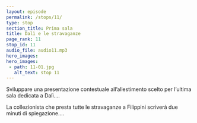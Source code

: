 ```yaml
---
layout: episode
permalink: /stops/11/
type: stop
section_title: Prima sala
title: Dalì e le stravaganze 
page_rank: 11
stop_id: 11
audio_file: audio11.mp3
hero_images:
hero_images:
 - path: 11-01.jpg
   alt_text: stop 11
---
```


Sviluppare una presentazione contestuale all’allestimento scelto per l’ultima sala dedicata a Dalì….

La collezionista che presta tutte le stravaganze a Filippini scriverà due minuti di spiegazione….
